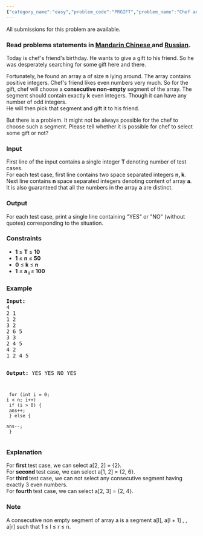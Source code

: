 ```yaml
---
{"category_name":"easy","problem_code":"PRGIFT","problem_name":"Chef and Gift","languages_supported":{"0":"C","1":"CPP 4.9.2","2":"JAVA"},"max_timelimit":1,"source_sizelimit":50000,"problem_author":"dpraveen","problem_tester":null,"date_added":"15-07-2014","tags":{"0":"ad","1":"aug14","2":"cakewalk","3":"dpraveen"},"editorial_url":"http://discuss.codechef.com/problems/PRGIFT","time":{"view_start_date":1407749400,"submit_start_date":1407749400,"visible_start_date":1407749400,"end_date":1735669800},"layout":"problem"}
---
```

<span class="solution-visible-txt">All submissions for this problem are available.</span><h3> Read problems statements in <a target="_blank" href="http://www.codechef.com/download/translated/AUG14/mandarin/PRGIFT.pdf">Mandarin Chinese </a> and <a target="_blank" href="http://www.codechef.com/download/translated/AUG14/russian/PRGIFT.pdf">Russian</a>.</h3>
<p>
Today is chef's friend's birthday. He wants to give a gift to his friend. So he was desperately searching for some gift here and there. 
</p>
<p>
Fortunately, he found an array a of size <b>n</b> lying around. The array contains positive integers. Chef's friend likes even numbers very much. So for the gift, chef will choose a <b> consecutive non-empty</b> segment of the array. The segment should contain exactly <b>k</b> even integers. Though it can have any number of odd integers.<br />
He will then pick that segment and gift it to his friend. 
</p>
<p>
But there is a problem. It might not be always possible for the chef to choose such a segment. Please tell whether it is possible for chef to select some gift or not?</p>
<h3>Input</h3>
<p>
First line of the input contains a single integer <b> T </b> denoting number of test cases. <br />
For each test case, first line contains two space separated integers <b>n, k</b>. <br />
Next line contains <b>n</b> space separated integers denoting content of array <b>a</b>. <br />
It is also guaranteed that all the numbers in the array <b>a</b> are distinct. 
</p>
<h3>Output</h3>
<p>
For each test case, print a single line containing "YES" or "NO" (without quotes) corresponding to the situation.
</p>
<h3>Constraints</h3>
<ul>
<li><b>1</b> ≤ <b>T</b> ≤ <b>10</b></li>
<li><b>1</b> ≤ <b>n</b> ≤ <b>50</b></li>
<li><b>0</b> ≤ <b>k</b> ≤ <b>n</b></li>
<li><b>1</b> ≤ <b>a <sub>i </sub> </b> ≤ <b>100</b></li>
</ul>
<h3>Example</h3>
<pre><b>Input:</b>
4
2 1
1 2
3 2
2 6 5
3 3
2 4 5
4 2
1 2 4 5

<b>Output:</b>
YES
YES
NO
YES
</pre><p>
<code><br />
for (int i = 0; i &lt; n; i++)<br />
    if (i > 0) {<br />
       ans++;<br />
    } else {<br />
       ans--;<br />
    }<br />
</code></p>
<h3>Explanation</h3>
<p>
For <b> first </b> test case, we can select a[2, 2] = {2}. <br />
For <b>second </b> test case, we can select a[1, 2] = {2, 6}. <br />
For <b>third </b> test case, we can not select any consecutive segment having exactly 3 even numbers. <br />
For <b>fourth </b> test case, we can select a[2, 3] = {2, 4}. 
</p>
<h3> Note </h3>
<p>
A consecutive non empty segment of array a is a segment a[l], a[l + 1] , , a[r] such that 1 ≤ l ≤ r ≤ n.
</p>

